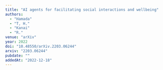 ```yaml
---
title: "AI agents for facilitating social interactions and wellbeing"
authors:
  - "Hamada"
  - "T, H."
  - "Kanai"
  - "R."
venue: "arXiv"
year: 2022
doi: "10.48550/arXiv.2203.06244"
arxiv: "2203.06244"
pubdate: ""
addedAt: "2022-12-18"
---
```

